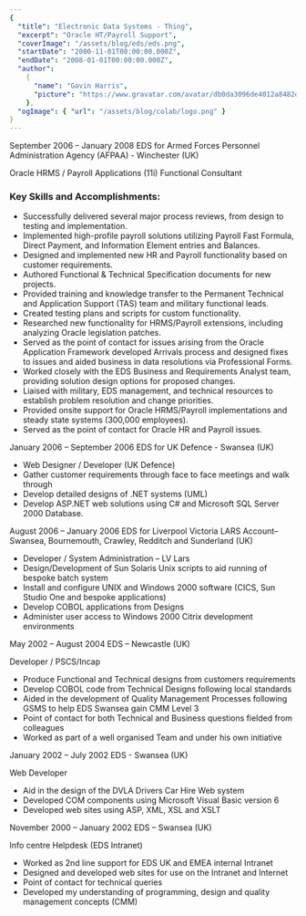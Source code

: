 ```yaml
---
{
  "title": "Electronic Data Systems - Thing",
  "excerpt": "Oracle HT/Payroll Support",
  "coverImage": "/assets/blog/eds/eds.png",
  "startDate": "2000-11-01T00:00:00.000Z",
  "endDate": "2008-01-01T00:00:00.000Z",
  "author":
    {
      "name": "Gavin Harris",
      "picture": "https://www.gravatar.com/avatar/db0da3096de4012a8482db72d561a279"
    },
  "ogImage": { "url": "/assets/blog/colab/logo.png" }
}
---
```


September 2006 – January 2008
EDS for Armed Forces Personnel Administration Agency (AFPAA) - Winchester (UK)

Oracle HRMS / Payroll Applications (11i) Functional Consultant

<h3>Key Skills and Accomplishments:</h3>
<ul>
<li>Successfully delivered several major process reviews, from design to testing and implementation.</li>
<li>Implemented high-profile payroll solutions utilizing Payroll Fast Formula, Direct Payment, and Information Element entries and Balances.</li>
<li>Designed and implemented new HR and Payroll functionality based on customer requirements.</li>
<li>Authored Functional & Technical Specification documents for new projects.</li>
<li>Provided training and knowledge transfer to the Permanent Technical and Application Support (TAS) team and military functional leads.</li>
<li>Created testing plans and scripts for custom functionality.</li>
<li>Researched new functionality for HRMS/Payroll extensions, including analyzing Oracle legislation patches.</li>
<li>Served as the point of contact for issues arising from the Oracle Application Framework developed Arrivals process and designed fixes to issues and aided business in data resolutions via Professional Forms.</li>
<li>Worked closely with the EDS Business and Requirements Analyst team, providing solution design options for proposed changes.</li>
<li>Liaised with military, EDS management, and technical resources to establish problem resolution and change priorities.</li>
<li>Provided onsite support for Oracle HRMS/Payroll implementations and steady state systems (300,000 employees).</li>
<li>Served as the point of contact for Oracle HR and Payroll issues.</li>
</ul>

January 2006 – September 2006
EDS for UK Defence - Swansea (UK)

<ul>
<li>Web Designer / Developer (UK Defence)</li>
<li>Gather customer requirements through face to face meetings and walk through</li>
<li>Develop detailed designs of .NET systems (UML)</li>
<li>Develop ASP.NET web solutions using C# and Microsoft SQL Server 2000 Database.</li>
</ul>
August 2006 – January 2006
EDS for Liverpool Victoria LARS Account– Swansea, Bournemouth, Crawley, Redditch and Sunderland (UK)
<ul>
<li>Developer / System Administration – LV Lars</li>
<li>Design/Development of Sun Solaris Unix scripts to aid running of bespoke batch system</li>
<li>Install and configure UNIX and Windows 2000 software (CICS, Sun Studio One and bespoke applications)</li>
<li>Develop COBOL applications from Designs</li>
<li>Administer user access to Windows 2000 Citrix development environments</li>
</ul>

May 2002 – August 2004
EDS – Newcastle (UK)

Developer / PSCS/Incap

<ul>
<li>Produce Functional and Technical designs from customers requirements</li>
<li>Develop COBOL code from Technical Designs following local standards</li>
<li>Aided in the development of Quality Management Processes following GSMS to help EDS Swansea gain CMM Level 3</li>
<li>Point of contact for both Technical and Business questions fielded from colleagues</li>
<li>Worked as part of a well organised Team and under his own initiative</li>
</ul>
January 2002 – July 2002
EDS - Swansea (UK)

Web Developer

<ul>
<li>Aid in the design of the DVLA Drivers Car Hire Web system</li>
<li>Developed COM components using Microsoft Visual Basic version 6</li>
<li>Developed web sites using ASP, XML, XSL and XSLT</li>
</ul>

November 2000 – January 2002
EDS – Swansea (UK)

Info centre Helpdesk (EDS Intranet)

<ul>
<li>Worked as 2nd line support for EDS UK and EMEA internal Intranet</li>
<li>Designed and developed web sites for use on the Intranet and Internet</li>
<li>Point of contact for technical queries</li>
<li>Developed my understanding of programming, design and quality management concepts (CMM)</li>
</ul>
